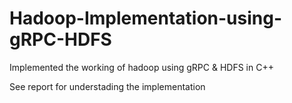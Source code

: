 # Hadoop-Implementation-using-gRPC-HDFS
Implemented the working of hadoop using gRPC &amp; HDFS in C++

See report for understading the implementation
